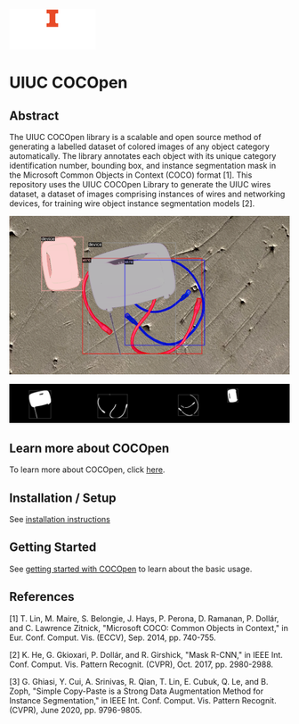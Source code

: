 <p align="left">
  <img src="https://github.com/RMDLO/COCOpen-OpenCV/blob/review/demo/visualization/uiuc_logo.png" title="UIUC logo">
</p>

# **UIUC COCOpen**

## **Abstract**
The UIUC COCOpen library is a scalable and open source method of generating a labelled dataset of colored images of any object category automatically. The library annotates each object with its unique category identification number, bounding box, and instance segmentation mask in the Microsoft Common Objects in Context (COCO) format [1]. This repository uses the UIUC COCOpen Library to generate the UIUC wires dataset, a dataset of images comprising instances of wires and networking devices, for training wire object instance segmentation models [2].

<p align="center">
  <img src="https://github.com/RMDLO/COCOpen-OpenCV/blob/review/demo/visualization/0.png" width="1000" title="Visualization of COCOpen Automatic Instance Segmentation">
</p>

<p align="center">
  <img src="https://github.com/RMDLO/COCOpen-OpenCV/blob/review/demo/masks/0.png" width="1000" title="Visualization of COCOpen Object Instance Masks">
</p>

## **Learn more about COCOpen**
To learn more about COCOpen, click [here](.github/LEARN_MORE.md).

## **Installation / Setup**
See [installation instructions](.github/INSTALLATION.md)

## **Getting Started**
See [getting started with COCOpen](.github/GETTING_STARTED.md) to learn about the basic usage.

## References
<a id="1">[1]</a> 
T. Lin, M. Maire, S. Belongie, J. Hays, P. Perona, D. Ramanan, P. Dollár, and C. Lawrence Zitnick, "Microsoft COCO: Common Objects in Context," in Eur. Conf. Comput. Vis. (ECCV), Sep. 2014, pp. 740-755.

<a id="2">[2]</a> 
K. He, G. Gkioxari, P. Dollár, and R. Girshick, "Mask R-CNN," in IEEE Int. Conf. Comput. Vis. Pattern Recognit. (CVPR), Oct. 2017, pp. 2980-2988.

<a id="3">[3]</a> 
G. Ghiasi, Y. Cui, A. Srinivas, R. Qian, T. Lin, E. Cubuk, Q. Le, and B. Zoph, "Simple Copy-Paste is a Strong Data Augmentation Method for Instance Segmentation," in IEEE Int. Conf. Comput. Vis. Pattern Recognit. (CVPR), June 2020, pp. 9796-9805.

